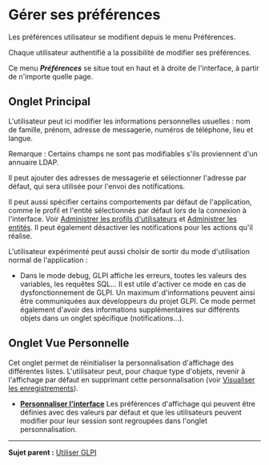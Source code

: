 Gérer ses préférences
=====================

Les préférences utilisateur se modifient depuis le menu Préférences.

Chaque utilisateur authentifié a la possibilité de modifier ses préférences.

Ce menu ***Préférences*** se situe tout en haut et à droite de l'interface, à partir de n'importe quelle page.

Onglet Principal
----------------
L'utilisateur peut ici modifier les informations personnelles usuelles : nom de famille, prénom, adresse de messagerie, numéros de téléphone, lieu et langue.

Remarque : Certains champs ne sont pas modifiables s'ils proviennent d'un annuaire LDAP.

Il peut ajouter des adresses de messagerie et sélectionner l'adresse par défaut, qui sera utilisée pour  l'envoi des notifications.

Il peut aussi spécifier certains comportements par défaut de l'application, comme le profil et l'entité sélectionnés par défaut lors de la connexion à l'interface. Voir [Administrer les profils
d'utilisateurs](administration_profile.html "Dans GLPI, administrer les profils peut se faire à partir du menu Administration > Profils.") et [Administrer les entités](administration_entity.html "Dans GLPI, administrer les entités peut se faire à partir du menu Administration > Entités.").
Il peut également désactiver les notifications pour les actions qu'il réalise.

L'utilisateur expérimenté peut aussi choisir de sortir du mode d'utilisation normal de l'application :

-   Dans le mode debug, GLPI affiche les erreurs, toutes les valeurs des variables, les requêtes SQL... Il est utile d'activer ce mode en cas de dysfonctionnement de GLPI. Un maximum d'informations peuvent ainsi être communiquées aux développeurs du projet GLPI. Ce mode permet également d'avoir des informations supplémentaires sur différents objets dans un onglet spécifique (notifications...).

Onglet Vue Personnelle
----------------------
Cet onglet permet de réinitialiser la personnalisation d'affichage des différentes listes. L'utilisateur peut, pour chaque type d'objets, revenir à l'affichage par défaut en supprimant cette personnalisation
(voir [Visualiser les enregistrements](navigate_manageitem.html "Visualiser et gérer les enregistrements")).

-   **[Personnaliser l'interface](../glpi/config_common_personalize.html)**
    Les préférences d'affichage qui peuvent être définies avec des valeurs par défaut et que les utilisateurs peuvent modifier pour leur session sont regroupées dans l'onglet personnalisation.

-------
**Sujet parent :** [Utiliser GLPI](index.php?fr/05_utiliser_GLPI/01_utiliser_GLPI.md)
